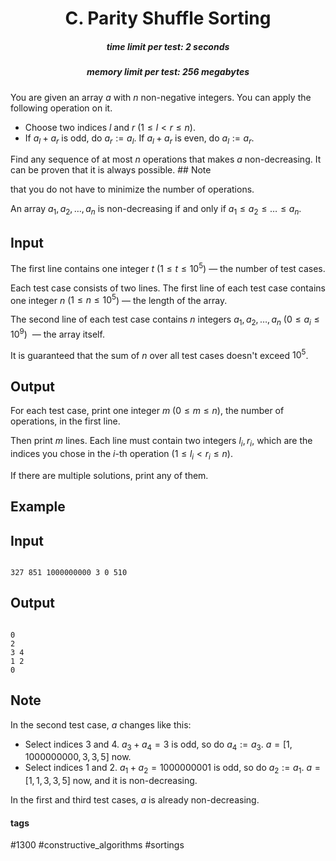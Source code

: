 <h1 style='text-align: center;'> C. Parity Shuffle Sorting</h1>

<h5 style='text-align: center;'>time limit per test: 2 seconds</h5>
<h5 style='text-align: center;'>memory limit per test: 256 megabytes</h5>

You are given an array $a$ with $n$ non-negative integers. You can apply the following operation on it. 

* Choose two indices $l$ and $r$ ($1 \le l < r \le n$).
* If $a_l + a_r$ is odd, do $a_r := a_l$. If $a_l + a_r$ is even, do $a_l := a_r$.

Find any sequence of at most $n$ operations that makes $a$ non-decreasing. It can be proven that it is always possible. ## Note

 that you do not have to minimize the number of operations.

An array $a_1, a_2, \ldots, a_n$ is non-decreasing if and only if $a_1 \le a_2 \le \ldots \le a_n$.

## Input

The first line contains one integer $t$ ($1 \le t \le 10^5$) — the number of test cases.

Each test case consists of two lines. The first line of each test case contains one integer $n$ ($1 \le n \le 10^5$) — the length of the array.

The second line of each test case contains $n$ integers $a_1, a_2, \ldots, a_n$ ($0 \le a_i \le 10^9$)  — the array itself.

It is guaranteed that the sum of $n$ over all test cases doesn't exceed $10^5$.

## Output

For each test case, print one integer $m$ ($0 \le m \le n$), the number of operations, in the first line.

Then print $m$ lines. Each line must contain two integers $l_i, r_i$, which are the indices you chose in the $i$-th operation ($1 \le l_i < r_i \le n$).

If there are multiple solutions, print any of them.

## Example

## Input


```

327 851 1000000000 3 0 510
```
## Output


```

0
2
3 4
1 2
0

```
## Note

In the second test case, $a$ changes like this:

* Select indices $3$ and $4$. $a_3 + a_4 = 3$ is odd, so do $a_4 := a_3$. $a = [1, 1000000000, 3, 3, 5]$ now.
* Select indices $1$ and $2$. $a_1 + a_2 = 1000000001$ is odd, so do $a_2 := a_1$. $a = [1, 1, 3, 3, 5]$ now, and it is non-decreasing.

In the first and third test cases, $a$ is already non-decreasing.



#### tags 

#1300 #constructive_algorithms #sortings 